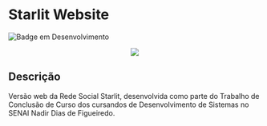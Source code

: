 
# Starlit Website
![Badge em Desenvolvimento](http://img.shields.io/static/v1?label=STATUS&message=EM%20DESENVOLVIMENTO&color=GREEN&style=for-the-badge)


<div align="center">
  <img src="https://github.com/user-attachments/assets/0e11f3c4-8eac-4442-a202-4094600ca4c2" />
</div>


## Descrição
 Versão web da Rede Social Starlit, desenvolvida como parte do Trabalho de Conclusão de Curso dos cursandos de Desenvolvimento de Sistemas no SENAI Nadir Dias de Figueiredo.
